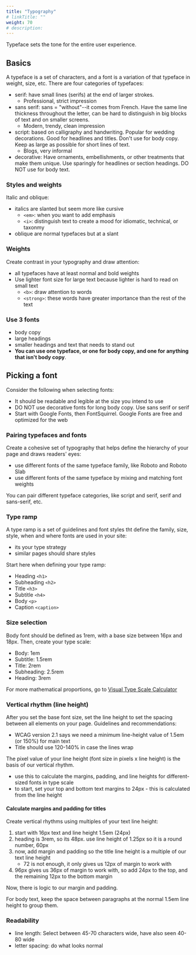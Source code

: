 ```yaml
---
title: "Typography"
# linkTitle: ""
weight: 70
# description:
---
```


Typeface sets the tone for the entire user experience.

## Basics

A typeface is a set of characters, and a font is a variation of that typeface in weight, size, etc. There are four categories of typefaces:
- serif: have small lines (serifs) at the end of larger strokes.
  - Professional, strict impression
- sans serif: sans = "without"--it comes from French. Have the same line thickness throughout the letter, can be hard to distinguish in big blocks of text and on smaller screens.
  - Modern, trendy, clean impression
- script: based on calligraphy and handwriting. Popular for wedding decorations. Good for headlines and titles. Don't use for body copy. Keep as large as possible for short lines of text.
  - Blogs, very informal
- decorative: Have ornaments, embellishments, or other treatments that make them unique. Use sparingly for headlines or section headings. DO NOT use for body text.


### Styles and weights

Italic and oblique:
- italics are slanted but seem more like cursive
  - `<em>`: when you want to add emphasis
  - `<i>`: distinguish text to create a mood for idiomatic, technical, or taxonmy
- oblique are normal typefaces but at a slant

### Weights

Create contrast in your typography and draw attention:
- all typefaces have at least normal and bold weights
- Use lighter font size for large text because lighter is hard to read on small text
  - `<b>`: draw attention to words
  - `<strong>`: these words have greater importance than the rest of the text

### Use 3 fonts
- body copy
- large headings
- smaller headings and text that needs to stand out
- **You can use one typeface, or one for body copy, and one for anything that isn't body copy**.

## Picking a font

Consider the following when selecting fonts:
- It should be readable and legible at the size you intend to use
- DO NOT use decorative fonts for long body copy. Use sans serif or serif
- Start with Google Fonts, then FontSquirrel. Google Fonts are free and optimized for the web

### Pairing typefaces and fonts

Create a cohesive set of typography that helps define the hierarchy of your page and draws readers' eyes:
- use different fonts of the same typeface family, like Roboto and Roboto Slab
- use different fonts of the same typeface by mixing and matching font weights

You can pair different typeface categories, like script and serif, serif and sans-serif, etc.

### Type ramp

A type ramp is a set of guidelines and font styles tht define the family, size, style, when and where fonts are used in your site:
- its your type strategy
- similar pages should share styles

Start here when defining your type ramp:
- Heading `<h1>`
- Subheading `<h2>`
- Title `<h3>`
- Subtitle `<h4>`
- Body `<p>`
- Caption `<caption>`

### Size selection

Body font should be defined as 1rem, with a base size between 16px and 18px. Then, create your type scale:
- Body: 1em
- Subtitle: 1.5rem
- Title: 2rem
- Subheading: 2.5rem
- Heading: 3rem

For more mathematical proportions, go to [Visual Type Scale Calculator](https://typescale.com/)


### Vertical rhythm (line height)

After you set the base font size, set the line height to set the spacing between all elements on your page. Guidelines and recommendations:
- WCAG version 2.1 says we need a minimum line-height value of 1.5em (or 150%) for main text
- Title should use 120-140% in case the lines wrap

The pixel value of your line height (font size in pixels x line height) is the basis of our vertical rhythm.
- use this to calculate the margins, padding, and line heights for different-sized fonts in type scale
- to start, set your top and bottom text margins to 24px - this is calculated from the line height


#### Calculate margins and padding for titles

Create vertical rhythms using multiples of your text line height:

1. start with 16px text and line height 1.5em (24px)
2. heading is 3rem, so its 48px. use line height of 1.25px so it is a round number, 60px
3. now, add margin and padding so the title line height is a multiple of our text line height
   - 72 is not enough, it only gives us 12px of margin to work with
4. 96px gives us 36px of margin to work with, so add 24px to the top, and the remaining 12px to the bottom margin

Now, there is logic to our margin and padding.

For body text, keep the space between paragraphs at the normal 1.5em line height to group them.

### Readability

- line length: Select between 45-70 characters wide, have also seen 40-80 wide
- letter spacing: do what looks normal